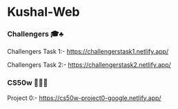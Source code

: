 # Kushal-Web

### Challengers 🎓♣️

Challengers Task 1:-
https://challengerstask1.netlify.app/

Challengers Task 2:-
https://challengerstask2.netlify.app/

### CS50w 🧑‍💻🌐

Project 0:-
https://cs50w-project0-google.netlify.app/